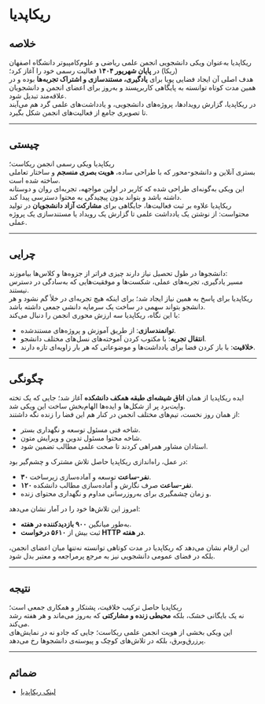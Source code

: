 # ریکاپدیا

## خلاصه  
ریکاپدیا به‌عنوان ویکی دانشجویی انجمن علمی ریاضی و علوم‌کامپیوتر دانشگاه اصفهان (ریکا) در **پایان شهریور ۱۴۰۴** فعالیت رسمی خود را آغاز کرد؛  
هدف اصلی آن ایجاد فضایی پویا برای **یادگیری، مستندسازی و اشتراک تجربه‌ها** بوده و در همین مدت کوتاه توانسته به پایگاهی کاربرپسند و به‌روز برای اعضای انجمن و دانشجویان علاقه‌مند تبدیل شود.  
در ریکاپدیا، گزارش رویدادها، پروژه‌های دانشجویی، و یادداشت‌های علمی گرد هم می‌آیند تا تصویری جامع از فعالیت‌های انجمن شکل بگیرد.  

---

## چیستی  
ریکاپدیا ویکی رسمی انجمن ریکاست؛  
بستری آنلاین و دانشجو-محور که با طراحی ساده، **هویت بصری منسجم** و ساختار تعاملی ساخته شده است.  
این ویکی به‌گونه‌ای طراحی شده که کاربر در اولین مواجهه، تجربه‌ای روان و دوستانه داشته باشد و بتواند بدون پیچیدگی به محتوا دسترسی پیدا کند.  
ریكاپدیا علاوه بر ثبت فعالیت‌ها، جایگاهی برای **مشارکت آزاد دانشجویان** در تولید محتواست: از نوشتن یک یادداشت علمی تا گزارش یک رویداد یا مستندسازی یک پروژه عملی.

---

## چرایی  
دانشجوها در طول تحصیل نیاز دارند چیزی فراتر از جزوه‌ها و کلاس‌ها بیاموزند:  
مسیر یادگیری، تجربه‌های عملی، شکست‌ها و موفقیت‌هایی که به‌سادگی در دسترس نیستند.  
ریکاپدیا برای پاسخ به همین نیاز ایجاد شد؛ برای اینکه هیچ تجربه‌ای در خلأ گم نشود و هر دانشجو بتواند سهمی در ساخت یک سرمایه دانشی جمعی داشته باشد.  
با این نگاه، ریکاپدیا سه ارزش محوری انجمن را دنبال می‌کند:  
- **توانمندسازی**: از طریق آموزش و پروژه‌های مستندشده.  
- **انتقال تجربه**: با مکتوب کردن آموخته‌های نسل‌های مختلف دانشجو.  
- **خلاقیت**: با باز کردن فضا برای یادداشت‌ها و موضوعاتی که هر بار زاویه‌ای تازه دارند.  

---

## چگونگی  
ایده ریکاپدیا از همان **اتاق شیشه‌ای طبقه همکف دانشکده** آغاز شد؛ جایی که یک تخته وایت‌برد پر از شکل‌ها و ایده‌ها الهام‌بخش ساخت این ویکی شد.  
از همان روز نخست، تیم‌های مختلف انجمن در کنار هم این فضا را زنده نگه داشتند:  
- شاخه فنی مسئول توسعه و نگهداری بستر.  
- شاخه محتوا مسئول تدوین و ویرایش متون.  
- استادان مشاور همراهی کردند تا صحت علمی مطالب تضمین شود.  

در عمل، راه‌اندازی ریکاپدیا حاصل تلاش مشترک و چشم‌گیر بود:  
- **۳۰ نفر-ساعت** توسعه و آماده‌سازی زیرساخت.  
- **۱۲۰ نفر-ساعت** صرف نگارش و آماده‌سازی مطالب دانشکده.  
- و زمان چشمگیری برای به‌روزرسانی مداوم و نگهداری محتوای زنده.  

امروز این تلاش‌ها خود را در آمار نشان می‌دهد:  
- به‌طور میانگین **۹۰۰ بازدیدکننده در هفته**.  
- ثبت بیش از **۵۶۱۰ درخواست HTTP در هفته**.  

این ارقام نشان می‌دهد که ریکاپدیا در مدت کوتاهی توانسته نه‌تنها میان اعضای انجمن، بلکه در فضای عمومی دانشجویی نیز به مرجع پرمراجعه و معتبر بدل شود.  

---

## نتیجه  
ریکاپدیا حاصل ترکیب خلاقیت، پشتکار و همکاری جمعی است؛  
نه یک بایگانی خشک، بلکه **محیطی زنده و مشارکتی** که به‌روز می‌ماند و هر هفته رشد می‌کند.  
این ویکی بخشی از هویت انجمن علمی ریکاست؛ جایی که جادو نه در نمایش‌های پرزرق‌وبرق، بلکه در تلاش‌های کوچک و پیوسته‌ی دانشجوها رخ می‌دهد.  

---
## ضمائم
- [لینک ریکاپدیا](https://wiki.amcsui.ir)